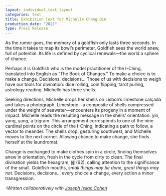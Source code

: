 ```yaml
---
layout: individual_text_layout
categories: text
title: Exhibition Text for Michelle Chang Qin
production_date: "2025"
type: Press Release
---
```

As the rumor goes, the memory of a goldfish only lasts three seconds. In the time it takes to map its bowl’s perimeter, Goldfish sees the world anew, full of potential. Its life is defined by cyclical renewals—the world a sphere of chance.

Perhaps it is Goldfish who is the model practitioner of the I-Ching, translated into English as “The Book of Changes.” To make a choice is to make a change. Decisions, decisions... Those of us with decisions to weigh have our tools for divination: dice rolling, coin flipping, tarot pulling, astrology reading. Michelle has three shells.

Seeking directions, Michelle drops her shells on Lisbon’s limestone calçada and takes a photograph. Limestone—a composite of shells compressed under the weight of seawater—encounters its progeny in a moment of impact. Michelle reads the resulting message in the shells’ orientation: yin, yang, yang, a trigram. This arrangement corresponds to one of the nine cardinal points on the circle of the I-Ching, indicating a path to follow, a vector to meander. The shells drop, gesturing southwest, and Michelle moves to the next corner. Allowing chance to make change, she finds herself at the laundromat.

Change is exchanged to make clothes spin in a circle, finding themselves anew in orientation, fresh in the cycle from dirty to clean. The final divination yields the hexagram, ䷽ (62), calling attention to the significance of the small. Goldfish mouths, *small things may be done, great things may not*. Decisions, decisions... every choice a change, every action a minor transgression.

*\-Written collaboratively with [Joseph Issac Cohen](https://joseph-cohen.com/Home)*
